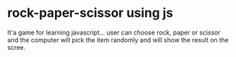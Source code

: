 # rock-paper-scissor using js
It'a game for learning javascript...
user can choose rock, paper or scissor and the computer will pick the item randomly and will show the result on the scree. 
